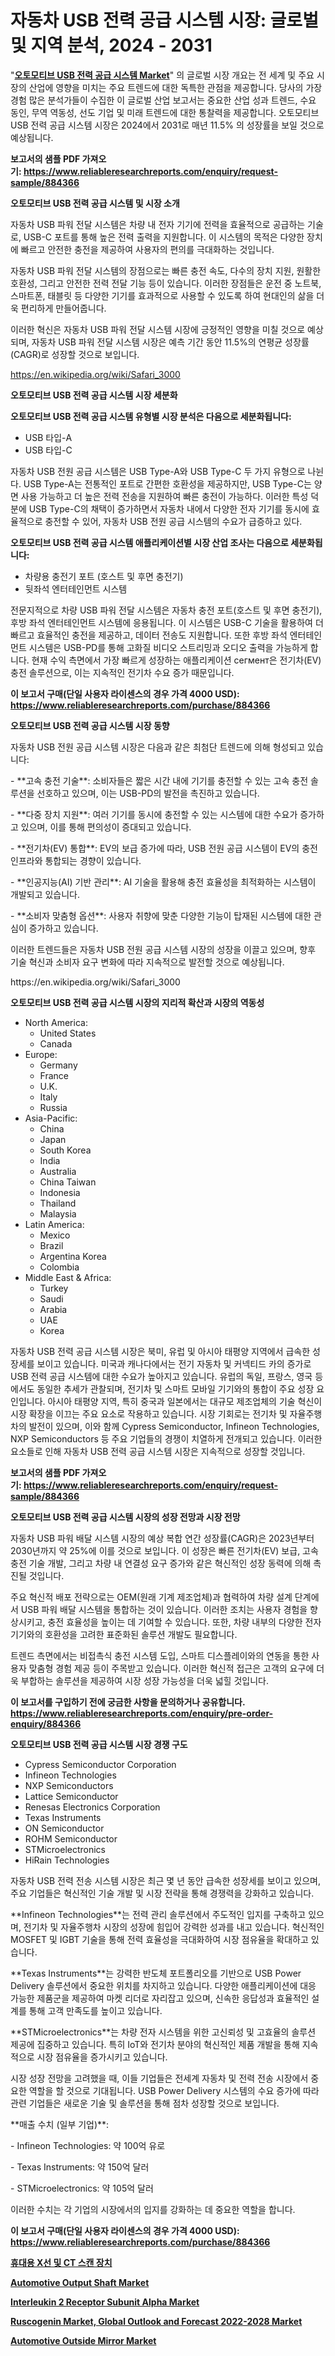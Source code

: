 <p><h1>자동차 USB 전력 공급 시스템 시장: 글로벌 및 지역 분석, 2024 - 2031</h1></p><p>"<strong><a href="https://www.reliableresearchreports.com/automotive-usb-power-delivery-system-r884366">오토모티브 USB 전력 공급 시스템 Market</a></strong>" 의 글로벌 시장 개요는 전 세계 및 주요 시장의 산업에 영향을 미치는 주요 트렌드에 대한 독특한 관점을 제공합니다. 당사의 가장 경험 많은 분석가들이 수집한 이 글로벌 산업 보고서는 중요한 산업 성과 트렌드, 수요 동인, 무역 역동성, 선도 기업 및 미래 트렌드에 대한 통찰력을 제공합니다. 오토모티브 USB 전력 공급 시스템 시장은 2024에서 2031로 매년 11.5% 의 성장률을 보일 것으로 예상됩니다.</p>
<p><strong>보고서의 샘플 PDF 가져오기:&nbsp;<a href="https://www.reliableresearchreports.com/enquiry/request-sample/884366">https://www.reliableresearchreports.com/enquiry/request-sample/884366</a></strong></p>
<p><strong>오토모티브 USB 전력 공급 시스템 및 시장 소개</strong></p>
<p><p>자동차 USB 파워 전달 시스템은 차량 내 전자 기기에 전력을 효율적으로 공급하는 기술로, USB-C 포트를 통해 높은 전력 출력을 지원합니다. 이 시스템의 목적은 다양한 장치에 빠르고 안전한 충전을 제공하여 사용자의 편의를 극대화하는 것입니다.</p><p>자동차 USB 파워 전달 시스템의 장점으로는 빠른 충전 속도, 다수의 장치 지원, 원활한 호환성, 그리고 안전한 전력 전달 기능 등이 있습니다. 이러한 장점들은 운전 중 노트북, 스마트폰, 태블릿 등 다양한 기기를 효과적으로 사용할 수 있도록 하여 현대인의 삶을 더욱 편리하게 만들어줍니다.</p><p>이러한 혁신은 자동차 USB 파워 전달 시스템 시장에 긍정적인 영향을 미칠 것으로 예상되며, 자동차 USB 파워 전달 시스템 시장은 예측 기간 동안 11.5%의 연평균 성장률(CAGR)로 성장할 것으로 보입니다.</p></p>
<p><a href="https://en.wikipedia.org/wiki/Safari_3000">https://en.wikipedia.org/wiki/Safari_3000</a></p>
<p><strong>오토모티브 USB 전력 공급 시스템 시장 세분화</strong></p>
<p><strong>오토모티브 USB 전력 공급 시스템 유형별 시장 분석은 다음으로 세분화됩니다:</strong></p>
<p><ul><li>USB 타입-A</li><li>USB 타입-C</li></ul></p>
<p><p>자동차 USB 전원 공급 시스템은 USB Type-A와 USB Type-C 두 가지 유형으로 나뉜다. USB Type-A는 전통적인 포트로 간편한 호환성을 제공하지만, USB Type-C는 양면 사용 가능하고 더 높은 전력 전송을 지원하여 빠른 충전이 가능하다. 이러한 특성 덕분에 USB Type-C의 채택이 증가하면서 자동차 내에서 다양한 전자 기기를 동시에 효율적으로 충전할 수 있어, 자동차 USB 전원 공급 시스템의 수요가 급증하고 있다.</p></p>
<p><strong>오토모티브 USB 전력 공급 시스템 애플리케이션별 시장 산업 조사는 다음으로 세분화됩니다:</strong></p>
<p><ul><li>차량용 충전기 포트 (호스트 및 후면 충전기)</li><li>뒷좌석 엔터테인먼트 시스템</li></ul></p>
<p><p>전문지적으로 차량 USB 파워 전달 시스템은 자동차 충전 포트(호스트 및 후면 충전기), 후방 좌석 엔터테인먼트 시스템에 응용됩니다. 이 시스템은 USB-C 기술을 활용하여 더 빠르고 효율적인 충전을 제공하고, 데이터 전송도 지원합니다. 또한 후방 좌석 엔터테인먼트 시스템은 USB-PD를 통해 고화질 비디오 스트리밍과 오디오 출력을 가능하게 합니다. 현재 수익 측면에서 가장 빠르게 성장하는 애플리케이션 сегмент은 전기차(EV) 충전 솔루션으로, 이는 지속적인 전기차 수요 증가 때문입니다.</p></p>
<p><strong>이 보고서 구매(단일 사용자 라이센스의 경우 가격 4000 USD): <a href="https://www.reliableresearchreports.com/purchase/884366">https://www.reliableresearchreports.com/purchase/884366</a></strong></p>
<p><strong>오토모티브 USB 전력 공급 시스템 시장 동향</strong></p>
<p><p>자동차 USB 전원 공급 시스템 시장은 다음과 같은 최첨단 트렌드에 의해 형성되고 있습니다:</p><p>- **고속 충전 기술**: 소비자들은 짧은 시간 내에 기기를 충전할 수 있는 고속 충전 솔루션을 선호하고 있으며, 이는 USB-PD의 발전을 촉진하고 있습니다.</p><p>- **다중 장치 지원**: 여러 기기를 동시에 충전할 수 있는 시스템에 대한 수요가 증가하고 있으며, 이를 통해 편의성이 증대되고 있습니다.</p><p>- **전기차(EV) 통합**: EV의 보급 증가에 따라, USB 전원 공급 시스템이 EV의 충전 인프라와 통합되는 경향이 있습니다.</p><p>- **인공지능(AI) 기반 관리**: AI 기술을 활용해 충전 효율성을 최적화하는 시스템이 개발되고 있습니다.</p><p>- **소비자 맞춤형 옵션**: 사용자 취향에 맞춘 다양한 기능이 탑재된 시스템에 대한 관심이 증가하고 있습니다.</p><p>이러한 트렌드들은 자동차 USB 전원 공급 시스템 시장의 성장을 이끌고 있으며, 향후 기술 혁신과 소비자 요구 변화에 따라 지속적으로 발전할 것으로 예상됩니다.</p></p>
<p>https://en.wikipedia.org/wiki/Safari_3000</p>
<p><strong>오토모티브 USB 전력 공급 시스템 시장의 지리적 확산과 시장의 역동성</strong></p>
<p><ul>
    <li>
        North America:
        <ul>
            <li>United States</li>
            <li>Canada</li>
        </ul>
    </li>
    <li>
        Europe:
        <ul>
            <li>Germany</li>
            <li>France</li>
            <li>U.K.</li>
            <li>Italy</li>
            <li>Russia</li>
        </ul>
    </li>
    <li>
        Asia-Pacific:
        <ul>
            <li>China</li>
            <li>Japan</li>
            <li>South Korea</li>
            <li>India</li>
            <li>Australia</li>
            <li>China Taiwan</li>
            <li>Indonesia</li>
            <li>Thailand</li>
            <li>Malaysia</li>
        </ul>
    </li>
    <li>
        Latin America:
        <ul>
            <li>Mexico</li>
            <li>Brazil</li>
            <li>Argentina Korea</li>
            <li>Colombia</li>
        </ul>
    </li>
    <li>
        Middle East & Africa:
        <ul>
            <li>Turkey</li>
            <li>Saudi</li>
            <li>Arabia</li>
            <li>UAE</li>
            <li>Korea</li>
        </ul>
    </li>
    </ul></p>
<p><p>자동차 USB 전력 공급 시스템 시장은 북미, 유럽 및 아시아 태평양 지역에서 급속한 성장세를 보이고 있습니다. 미국과 캐나다에서는 전기 자동차 및 커넥티드 카의 증가로 USB 전력 공급 시스템에 대한 수요가 높아지고 있습니다. 유럽의 독일, 프랑스, 영국 등에서도 동일한 추세가 관찰되며, 전기차 및 스마트 모바일 기기와의 통합이 주요 성장 요인입니다. 아시아 태평양 지역, 특히 중국과 일본에서는 대규모 제조업체의 기술 혁신이 시장 확장을 이끄는 주요 요소로 작용하고 있습니다. 시장 기회로는 전기차 및 자율주행차의 발전이 있으며, 이와 함께 Cypress Semiconductor, Infineon Technologies, NXP Semiconductors 등 주요 기업들의 경쟁이 치열하게 전개되고 있습니다. 이러한 요소들로 인해 자동차 USB 전력 공급 시스템 시장은 지속적으로 성장할 것입니다.</p></p>
<p><strong>보고서의 샘플 PDF 가져오기:&nbsp;<a href="https://www.reliableresearchreports.com/enquiry/request-sample/884366">https://www.reliableresearchreports.com/enquiry/request-sample/884366</a></strong></p>
<p><strong>오토모티브 USB 전력 공급 시스템 시장의 성장 전망과 시장 전망</strong></p>
<p><p>자동차 USB 파워 배달 시스템 시장의 예상 복합 연간 성장률(CAGR)은 2023년부터 2030년까지 약 25%에 이를 것으로 보입니다. 이 성장은 빠른 전기차(EV) 보급, 고속 충전 기술 개발, 그리고 차량 내 연결성 요구 증가와 같은 혁신적인 성장 동력에 의해 촉진될 것입니다.</p><p>주요 혁신적 배포 전략으로는 OEM(원래 기계 제조업체)과 협력하여 차량 설계 단계에서 USB 파워 배달 시스템을 통합하는 것이 있습니다. 이러한 조치는 사용자 경험을 향상시키고, 충전 효율성을 높이는 데 기여할 수 있습니다. 또한, 차량 내부의 다양한 전자 기기와의 호환성을 고려한 표준화된 솔루션 개발도 필요합니다.</p><p>트렌드 측면에서는 비접촉식 충전 시스템 도입, 스마트 디스플레이와의 연동을 통한 사용자 맞춤형 경험 제공 등이 주목받고 있습니다. 이러한 혁신적 접근은 고객의 요구에 더욱 부합하는 솔루션을 제공하여 시장 성장 가능성을 더욱 넓힐 것입니다.</p></p>
<p><strong>이 보고서를 구입하기 전에 궁금한 사항을 문의하거나 공유합니다. <a href="https://www.reliableresearchreports.com/enquiry/pre-order-enquiry/884366">https://www.reliableresearchreports.com/enquiry/pre-order-enquiry/884366</a></strong></p>
<p><strong>오토모티브 USB 전력 공급 시스템 시장 경쟁 구도</strong></p>
<p><ul><li>Cypress Semiconductor Corporation</li><li>Infineon Technologies</li><li>NXP Semiconductors</li><li>Lattice Semiconductor</li><li>Renesas Electronics Corporation</li><li>Texas Instruments</li><li>ON Semiconductor</li><li>ROHM Semiconductor</li><li>STMicroelectronics</li><li>HiRain Technologies</li></ul></p>
<p><p>자동차 USB 전력 전송 시스템 시장은 최근 몇 년 동안 급속한 성장세를 보이고 있으며, 주요 기업들은 혁신적인 기술 개발 및 시장 전략을 통해 경쟁력을 강화하고 있습니다. </p><p>**Infineon Technologies**는 전력 관리 솔루션에서 주도적인 입지를 구축하고 있으며, 전기차 및 자율주행차 시장의 성장에 힘입어 강력한 성과를 내고 있습니다. 혁신적인 MOSFET 및 IGBT 기술을 통해 전력 효율성을 극대화하여 시장 점유율을 확대하고 있습니다.</p><p>**Texas Instruments**는 강력한 반도체 포트폴리오를 기반으로 USB Power Delivery 솔루션에서 중요한 위치를 차지하고 있습니다. 다양한 애플리케이션에 대응 가능한 제품군을 제공하여 마켓 리더로 자리잡고 있으며, 신속한 응답성과 효율적인 설계를 통해 고객 만족도를 높이고 있습니다.</p><p>**STMicroelectronics**는 차량 전자 시스템을 위한 고신뢰성 및 고효율의 솔루션 제공에 집중하고 있습니다. 특히 IoT와 전기차 분야의 혁신적인 제품 개발을 통해 지속적으로 시장 점유율을 증가시키고 있습니다.</p><p>시장 성장 전망을 고려했을 때, 이들 기업들은 전세계 자동차 및 전력 전송 시장에서 중요한 역할을 할 것으로 기대됩니다. USB Power Delivery 시스템의 수요 증가에 따라 관련 기업들은 새로운 기술 및 솔루션을 통해 점차 성장할 것으로 보입니다.</p><p>**매출 수치 (일부 기업)**:</p><p>- Infineon Technologies: 약 100억 유로</p><p>- Texas Instruments: 약 150억 달러</p><p>- STMicroelectronics: 약 105억 달러</p><p>이러한 수치는 각 기업의 시장에서의 입지를 강화하는 데 중요한 역할을 합니다.</p></p>
<p><strong>이 보고서 구매(단일 사용자 라이센스의 경우 가격 4000 USD): <a href="https://www.reliableresearchreports.com/purchase/884366">https://www.reliableresearchreports.com/purchase/884366</a></strong></p>
<p><strong><p><a href="https://medium.com/@derrickmafrks96745/%EB%AF%B8%EB%9E%98-%EB%8C%80%EB%B9%84-%EA%B8%80%EB%A1%9C%EB%B2%8C-%ED%9C%B4%EB%8C%80%EC%9A%A9-x%EC%84%A0-%EB%B0%8F-ct-%EC%8A%A4%EC%BA%94-%EC%9E%A5%EC%B9%98-%EC%8B%9C%EC%9E%A5%EC%97%90-%EB%8C%80%ED%95%9C-%EC%A0%84%EB%9E%B5%EC%A0%81-%ED%86%B5%EC%B0%B0-2024-2031-59a1965cccad">휴대용 X선 및 CT 스캔 장치</a></p><p><a href="https://issuu.com/reportprime-2/docs/automotive-output-shaft-market-size_b396d361f36dc7">Automotive Output Shaft Market</a></p><p><a href="https://medium.com/@priscillaalexist47/interleukin-2-receptor-subunit-alpha-market-a-global-and-regional-analysis-2024-2031-19259adcbec7">Interleukin 2 Receptor Subunit Alpha Market</a></p><p><a href="https://www.linkedin.com/pulse/ruscogenin-market-global-outlook-forecast-2022-2028-size-growth-xqvue?trackingId=DXuVbLXeRum4bDhSNZC5SQ%3D%3D">Ruscogenin Market, Global Outlook and Forecast 2022-2028 Market</a></p><p><a href="https://issuu.com/reportprime-2/docs/automotive-outside-mirror-market-si_88ffe848ec993c">Automotive Outside Mirror Market</a></p></strong></p>
<p></p>